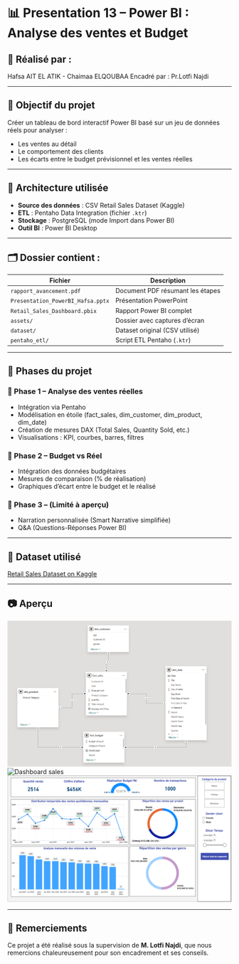 
# 📊 Presentation 13 – Power BI : Analyse des ventes et Budget

## 👤 Réalisé par :
Hafsa AIT EL ATIK - Chaimaa ELQOUBAA 
Encadré par : Pr.Lotfi Najdi

---

## 🎯 Objectif du projet

Créer un tableau de bord interactif Power BI basé sur un jeu de données réels pour analyser :

- Les ventes au détail
- Le comportement des clients
- Les écarts entre le budget prévisionnel et les ventes réelles

---

## 🧱 Architecture utilisée

- **Source des données** : CSV Retail Sales Dataset (Kaggle)
- **ETL** : Pentaho Data Integration (fichier `.ktr`)
- **Stockage** : PostgreSQL (mode Import dans Power BI)
- **Outil BI** : Power BI Desktop

---

## 🗂️ Dossier contient :

| Fichier | Description |
|--------|-------------|
| `rapport_avancement.pdf` | Document PDF résumant les étapes |
| `Presentation_PowerBI_Hafsa.pptx` | Présentation PowerPoint |
| `Retail_Sales_Dashboard.pbix` | Rapport Power BI complet |
| `assets/` | Dossier avec captures d’écran |
| `dataset/` | Dataset original (CSV utilisé) |
| `pentaho_etl/` | Script ETL Pentaho (`.ktr`) |

---

## 📌 Phases du projet

### 🔹 Phase 1 – Analyse des ventes réelles
- Intégration via Pentaho
- Modélisation en étoile (fact_sales, dim_customer, dim_product, dim_date)
- Création de mesures DAX (Total Sales, Quantity Sold, etc.)
- Visualisations : KPI, courbes, barres, filtres

### 🔹 Phase 2 – Budget vs Réel
- Intégration des données budgétaires
- Mesures de comparaison (% de réalisation)
- Graphiques d’écart entre le budget et le réalisé

### 🔹 Phase 3 – (Limité à aperçu)
- Narration personnalisée (Smart Narrative simplifiée)
- Q&A (Questions-Réponses Power BI)

---

## 🔗 Dataset utilisé

[Retail Sales Dataset on Kaggle](https://www.kaggle.com/datasets/mohammadtalib786/retail-sales-dataset/data)

---

## 📷 Aperçu

![Star Schema](./docs/star_schema.png)  
![Dashboard sales](./docs/dashboard_sales.png)
![Dashboard budget](./docs/dashboard_budget.png)

---

## 🙏 Remerciements

Ce projet a été réalisé sous la supervision de **M. Lotfi Najdi**, que nous remercions chaleureusement pour son encadrement et ses conseils.

